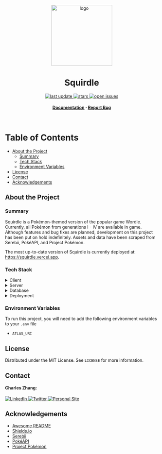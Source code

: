 <div align="center">

<!-- Title -->

<img src="public/assets/images/squritle.webp" alt="logo" width="200" height="auto" />
<h1>Squirdle</h1>

<!-- Badges -->

<p>
    <a href="">
        <img src="https://img.shields.io/github/last-commit/czhangy/next-squirdle" alt="last update" />
    </a>
    <a href="https://github.com/czhangy/next-squirdle/stargazers">
        <img src="https://img.shields.io/github/stars/czhangy/next-squirdle" alt="stars" />
    </a>
    <a href="https://github.com/czhangy/next-squirdle/issues/">
        <img src="https://img.shields.io/github/issues/czhangy/next-squirdle" alt="open issues" />
</p>
<h4>
    <a href="https://github.com/czhangy/next-squirdle">Documentation</a>
    <span> · </span>
    <a href="https://github.com/czhangy/next-squirdle/issues">Report Bug</a>
</h4>

</div>

<br />

<!-- Table of Contents -->

# Table of Contents

-   [About the Project](#about-the-project)
    -   [Summary](#summary)
    -   [Tech Stack](#tech-stack)
    -   [Environment Variables](#environment-variables)
-   [License](#license)
-   [Contact](#contact)
-   [Acknowledgements](#acknowledgements)

<!-- About the Project -->

## About the Project

<!-- Summary -->

### Summary

Squirdle is a Pokémon-themed version of the popular game Wordle. Currently, all Pokémon from generations I - IV are available in game. Although features and bug fixes are planned, development on this project has been put on hold indefinitely. Assets and data have been scraped from Serebii, PokéAPI, and Project Pokémon.

The most up-to-date version of Squirdle is currently deployed at: https://squirdle.vercel.app.

<!-- Tech Stack -->

### Tech Stack

<details>
    <summary>Client</summary>
    <br />
    <a href="https://nextjs.org/">
		<img src="https://img.shields.io/badge/Next-black?style=for-the-badge&logo=next.js&logoColor=white" alt="NextJS" />
	</a>
	<a href="https://sass-lang.com/">
        <img src="https://img.shields.io/badge/SASS-hotpink.svg?style=for-the-badge&logo=SASS&logoColor=white" alt="SASS" />
	</a>
</details>

<details>
    <summary>Server</summary>
    <br />
    <a href="https://nextjs.org/">
		<img src="https://img.shields.io/badge/Next-black?style=for-the-badge&logo=next.js&logoColor=white" alt="NextJS" />
	</a>
</details>

<details>
    <summary>Database</summary>
    <br />
    <a href="https://www.mongodb.com/">
        <img src="https://img.shields.io/badge/MongoDB-%234ea94b.svg?style=for-the-badge&logo=mongodb&logoColor=white" alt="MongoDB" />
    </a>
    <a href="https://www.prisma.io/">
        <img src="https://img.shields.io/badge/Prisma-3982CE?style=for-the-badge&logo=Prisma&logoColor=white" alt="Prisma" />
    </a>
</details>

<details>
    <summary>Deployment</summary>
    <br />
    <a href="https://vercel.com/dashboard">
        <img src="https://img.shields.io/badge/vercel-%23000000.svg?style=for-the-badge&logo=vercel&logoColor=white" alt="Vercel" />
    </a>
</details>

<!-- Env Variables -->

### Environment Variables

To run this project, you will need to add the following environment variables to your `.env` file

-   `ATLAS_URI`

<!-- License -->

## License

Distributed under the MIT License. See `LICENSE` for more information.

<!-- Contact -->

## Contact

#### Charles Zhang:

<a href="https://www.linkedin.com/in/charles-zhang-14746519b/">
    <img src="https://img.shields.io/badge/LinkedIn-0077B5?style=for-the-badge&logo=linkedin&logoColor=white" alt="LinkedIn" />
</a>
<a href="https://twitter.com/czhangy_">
    <img src="https://img.shields.io/badge/Twitter-1DA1F2?style=for-the-badge&logo=twitter&logoColor=white" alt="Twitter" />
</a>
<a href="https://czhangy.io">
    <img src="https://img.shields.io/badge/-personal%20site-darkgrey?logo=code-review&logoColor=white&style=for-the-badge" alt="Personal Site" />
</a>

<!-- Acknowledgments -->

## Acknowledgements

-   [Awesome README](https://github.com/matiassingers/awesome-readme)
-   [Shields.io](https://shields.io/)
-   [Serebii](https://www.serebii.net/)
-   [PokéAPI](https://pokeapi.co/)
-   [Project Pokémon](https://projectpokemon.org/)
